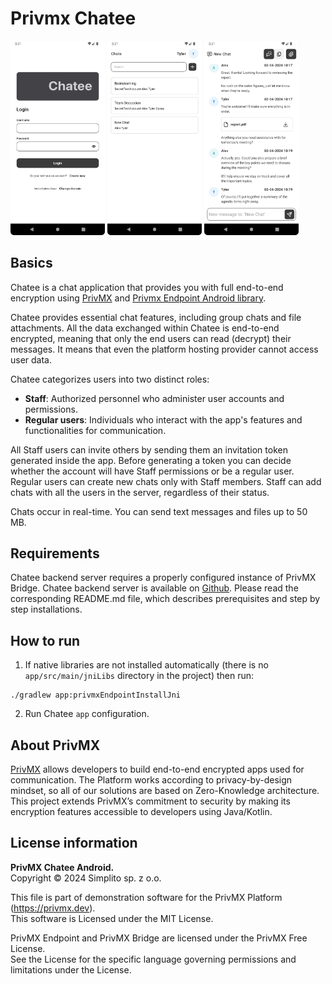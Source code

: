 # Privmx Chatee

<p float="center">
<img width="30%" src="readme/Screenshot_20240729_152127.png">
<img width="30%" src="readme/Screenshot_20240729_152139.png">
<img width="30%" src="readme/Screenshot_20240729_152149.png">
</p>

## Basics

Chatee is a chat application that provides you with full end-to-end encryption
using [PrivMX](https://privmx.dev)
and [Privmx Endpoint Android library](https://github.com/simplito/privmx-endpoint-java/).

Chatee provides essential chat features, including group chats and file attachments. All the data
exchanged within Chatee is
end-to-end encrypted, meaning that only the end users can read (decrypt) their messages. It means
that even the platform hosting
provider cannot access user data.

Chatee categorizes users into two distinct roles:

- **Staff**: Authorized personnel who administer user accounts and permissions.
- **Regular users**: Individuals who interact with the app's features and functionalities for
  communication.

All Staff users can invite others by sending them an invitation token generated inside the app.
Before generating a
token you can decide whether the account will have Staff permissions or be a regular user. Regular
users can create new
chats only with Staff members. Staff can add chats with all the users in the server, regardless of
their status.

Chats occur in real-time. You can send text messages and files up to 50 MB.

## Requirements

Chatee backend server requires a properly configured instance of PrivMX Bridge.
Chatee backend server is available on [Github](https://github.com/simplito/privmx-chatee).
Please read the corresponding README.md file, which describes prerequisites and step by step
installations.

## How to run

1. If native libraries are not installed automatically (there is no `app/src/main/jniLibs` directory
   in the
   project) then run:

```shell
./gradlew app:privmxEndpointInstallJni
```

2. Run Chatee `app` configuration.

## About PrivMX

[PrivMX](http://privmx.com) allows developers to build end-to-end encrypted apps used for
communication. The Platform works according to privacy-by-design mindset, so all of our solutions
are based on Zero-Knowledge architecture. This project extends PrivMX’s commitment to security by
making its encryption features accessible to developers using Java/Kotlin.

## License information

**PrivMX Chatee Android.**\
Copyright © 2024 Simplito sp. z o.o.

This file is part of demonstration software for the PrivMX Platform (https://privmx.dev).\
This software is Licensed under the MIT License.

PrivMX Endpoint and PrivMX Bridge are licensed under the PrivMX Free License.\
See the License for the specific language governing permissions and limitations under the License.


